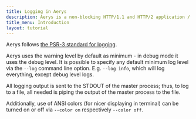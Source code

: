 ```yaml
---
title: Logging in Aerys
description: Aerys is a non-blocking HTTP/1.1 and HTTP/2 application / websocket / static file server.
title_menu: Introduction
layout: tutorial
---
```


Aerys follows [the PSR-3 standard for logging](http://www.php-fig.org/psr/psr-3/).

Aerys uses the warning level by default as minimum - in debug mode it uses the debug level. It is possible to specify any default minimum log level via the `--log` command line option. E.g. `--log info`, which will log everything, except debug level logs.

All logging output is sent to the STDOUT of the master process; thus, to log to a file, all needed is piping the output of the master process to the file.

Additionally, use of ANSI colors (for nicer displaying in terminal) can be turned on or off via `--color on` respectively `--color off`.